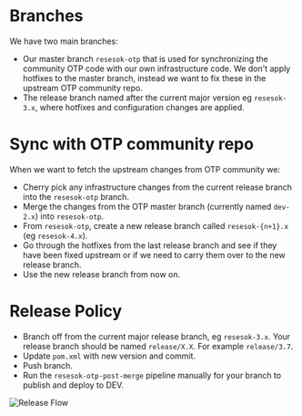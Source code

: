 # Branches

We have two main branches:

- Our master branch `resesok-otp` that is used for synchronizing the community OTP code with our own infrastructure code. We don't apply hotfixes to the master branch, instead we want to fix these in the upstream OTP community repo.
- The release branch named after the current major version eg `resesok-3.x`, where hotfixes and configuration changes are applied.

# Sync with OTP community repo

When we want to fetch the upstream changes from OTP community we:

- Cherry pick any infrastructure changes from the current release branch into the `resesok-otp` branch.
- Merge the changes from the OTP master branch (currently named `dev-2.x`) into `resesok-otp`.
- From `resesok-otp`, create a new release branch called `resesok-{n+1}.x` (eg `resesok-4.x`).
- Go through the hotfixes from the last release branch and see if they have been fixed upstream or if we need to carry them over to the new release branch.
- Use the new release branch from now on.

# Release Policy

- Branch off from the current major release branch, eg `resesok-3.x`. Your release branch should be named `release/X.X`. For example `release/3.7`.
- Update `pom.xml` with new version and commit.
- Push branch.
- Run the `resesok-otp-post-merge` pipeline manually for your branch to publish and deploy to DEV.

![Release Flow](/.images/release_flow.png)

